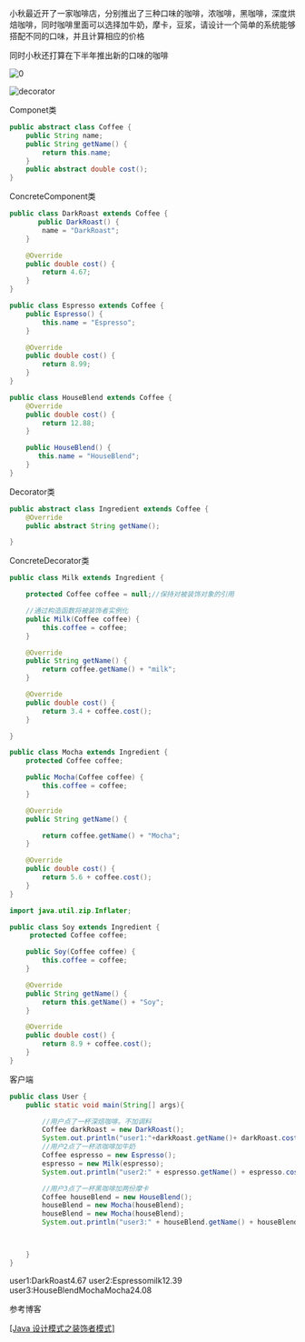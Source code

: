 小秋最近开了一家咖啡店，分别推出了三种口味的咖啡，浓咖啡，黑咖啡，深度烘焙咖啡，同时咖啡里面可以选择加牛奶，摩卡，豆浆，请设计一个简单的系统能够搭配不同的口味，并且计算相应的价格

同时小秋还打算在下半年推出新的口味的咖啡

![0](https://ws3.sinaimg.cn/large/005LymWFgy1g3o409164ej30mj0mhq51.jpg)

![decorator](https://ws3.sinaimg.cn/large/005LymWFgy1g3o3vdb8vrj30t70g3dgx.jpg)

Componet类

```java
public abstract class Coffee {
    public String name;
    public String getName() {
        return this.name;
    }
    public abstract double cost();
}
```

ConcreteComponent类

```Java
public class DarkRoast extends Coffee {
       public DarkRoast() {
        name = "DarkRoast";
    }

    @Override
    public double cost() {
        return 4.67;
    }
}
```

```java
public class Espresso extends Coffee {
    public Espresso() {
        this.name = "Espresso";
    }

    @Override
    public double cost() {
        return 8.99;
    }
}
```

```java
public class HouseBlend extends Coffee {
    @Override
    public double cost() {
        return 12.88;
    }

    public HouseBlend() {
       this.name = "HouseBlend";
    }
}
```

Decorator类

```java
public abstract class Ingredient extends Coffee {
    @Override
    public abstract String getName();

}
```

ConcreteDecorator类

```java
public class Milk extends Ingredient {

    protected Coffee coffee = null;//保持对被装饰对象的引用

    //通过构造函数将被装饰者实例化
    public Milk(Coffee coffee) {
        this.coffee = coffee;
    }

    @Override
    public String getName() {
        return coffee.getName() + "milk";
    }

    @Override
    public double cost() {
        return 3.4 + coffee.cost();
    }

}
```

```java
public class Mocha extends Ingredient {
    protected Coffee coffee;

    public Mocha(Coffee coffee) {
        this.coffee = coffee;
    }

    @Override
    public String getName() {

        return coffee.getName() + "Mocha";
    }

    @Override
    public double cost() {
        return 5.6 + coffee.cost();
    }
}
```

```java
import java.util.zip.Inflater;

public class Soy extends Ingredient {
     protected Coffee coffee;

    public Soy(Coffee coffee) {
        this.coffee = coffee;
    }

    @Override
    public String getName() {
        return this.getName() + "Soy";
    }

    @Override
    public double cost() {
        return 8.9 + coffee.cost();
    }
}
```

客户端

```java
public class User {
    public static void main(String[] args){

        //用户点了一杯深焙咖啡。不加调料
        Coffee darkRoast = new DarkRoast();
        System.out.println("user1:"+darkRoast.getName()+ darkRoast.cost());
        //用户2点了一杯浓咖啡加牛奶
        Coffee espresso = new Espresso();
        espresso = new Milk(espresso);
        System.out.println("user2:" + espresso.getName() + espresso.cost());

        //用户3点了一杯黑咖啡加两份摩卡
        Coffee houseBlend = new HouseBlend();
        houseBlend = new Mocha(houseBlend);
        houseBlend = new Mocha(houseBlend);
        System.out.println("user3:" + houseBlend.getName() + houseBlend.cost());



    }
}
```

user1:DarkRoast4.67
user2:Espressomilk12.39
user3:HouseBlendMochaMocha24.08





参考博客

[[Java 设计模式之装饰者模式]](https://segmentfault.com/a/1190000016508992)